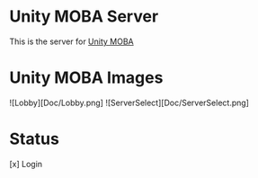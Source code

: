 # Unity MOBA Server

This is the server for [Unity MOBA](https://github.com/exmex/UnityMoba)

# Unity MOBA Images

![Lobby][Doc/Lobby.png]
![ServerSelect][Doc/ServerSelect.png]

# Status
[x] Login
